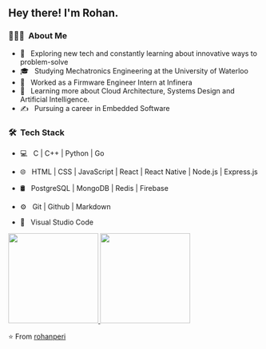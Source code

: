 <h2> Hey there! I'm Rohan.</h2>

<h3> 👨🏻‍💻 &nbsp;About Me </h3>

- 🤔 &nbsp; Exploring new tech and constantly learning about innovative ways to problem-solve
- 🎓 &nbsp; Studying Mechatronics Engineering at the University of Waterloo
- 💼 &nbsp; Worked as a Firmware Engineer Intern at Infinera
- 🌱 &nbsp; Learning more about Cloud Architecture, Systems Design and Artificial Intelligence.
- ✍️ &nbsp; Pursuing a career in Embedded Software

<h3> 🛠 &nbsp;Tech Stack</h3>

- 💻 &nbsp;
  C | C++ | Python | Go 

- 🌐 &nbsp;
  HTML | CSS | JavaScript | React | React Native | Node.js | Express.js

- 🛢 &nbsp;
  PostgreSQL | MongoDB | Redis | Firebase
- ⚙️ &nbsp;
  Git | Github | Markdown
- 🔧 &nbsp;
  Visual Studio Code


<a href="https://github.com/rohanperi">
  <img height="180em" src="https://github-readme-stats.vercel.app/api?username=rohanperi&theme=buefy&show_icons=true" />
  <img height="180em" src="https://github-readme-stats.vercel.app/api/top-langs/?username=rohanperi&theme=buefy&layout=compact" />
</a>

<br/>

⭐️ From [rohanperi](https://github.com/rohanperi)
